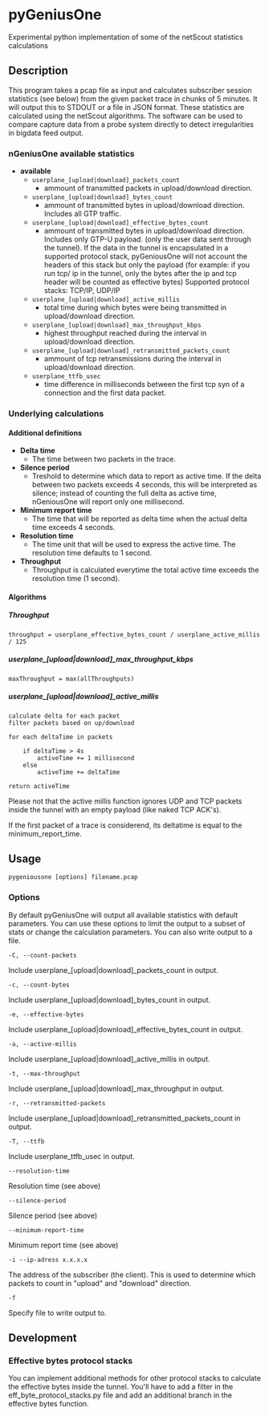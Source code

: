 # pyGeniusOne
Experimental python implementation of some of the netScout statistics calculations

## Description
This program takes a pcap file as input and calculates subscriber session statistics (see below) from the given packet trace in 
chunks of 5 minutes. It will output this to STDOUT or a file in JSON format.
These statistics are calculated using the netScout algorithms. The software can be used to compare capture data from 
a probe system directly to detect irregularities in bigdata feed output.

### nGeniusOne available statistics
- **available**
	- ```userplane_[upload|download]_packets_count```
	    - ammount of transmitted packets in upload/download direction.
	- ```userplane_[upload|download]_bytes_count```
	    - ammount of transmitted bytes in upload/download direction. Includes all GTP traffic.
	- ```userplane_[upload|download]_effective_bytes_count```
	    - ammount of transmitted bytes in upload/download direction. Includes only GTP-U payload.
	    (only the user data sent through the tunnel). If the data in the tunnel is encapsulated in a supported protocol
	    stack, pyGeniousOne will not account the headers of this stack but only the payload (for example: if you run tcp/
	    ip in the tunnel, only the bytes after the ip and tcp header will be counted as effective bytes)
	    Supported protocol stacks: TCP/IP, UDP/IP
	- ```userplane_[upload|download]_active_millis```
	    - total time during which bytes were being transmitted in upload/download direction.
    - ```userplane_[upload|download]_max_throughput_kbps```
        - highest throughput reached during the interval in upload/download direction.
    - ```userplane_[upload|download]_retransmitted_packets_count```
        - ammount of tcp retransmissions during the interval in upload/download direction.
    - ```userplane_ttfb_usec```
        - time difference in milliseconds between the first tcp syn of a connection and the first data packet.
        
    
### Underlying calculations
#### Additional definitions
- **Delta time**
    - The time between two packets in the trace.
- **Silence period**
    - Treshold to determine which data to report as active time. If the delta between two packets
    exceeds 4 seconds, this will be interpreted as silence; instead of counting the full delta as active time, nGeniousOne
    will report only one millisecond.
- **Minimum report time**
    - The time that will be reported as delta time when the actual delta time exceeds 4 seconds.
- **Resolution time**
    - The time unit that will be used to express the active time. The resolution time defaults to 1 second.
- **Throughput**
    - Throughput is calculated everytime the total active time exceeds the resolution time (1 second).

#### Algorithms

##### Throughput
```
throughput = userplane_effective_bytes_count / userplane_active_millis / 125
```

##### userplane_[upload|download]_max_throughput_kbps
```
maxThroughput = max(allThroughputs)
```

##### userplane_[upload|download]_active_millis
```
calculate delta for each packet
filter packets based on up/download

for each deltaTime in packets

    if deltaTime > 4s
        activeTime += 1 millisecond
    else
        activeTime += deltaTime

return activeTime
```
Please not that the active millis function ignores UDP and TCP packets inside the tunnel with an empty payload
(like naked TCP ACK's).

If the first packet of a trace is considerend, its deltatime is equal to the minimum_report_time.

## Usage
```
pygeniousone [options] filename.pcap
```
### Options

By default pyGeniusOne will output all available statistics with default parameters. You can use these options to limit the output to a subset of
stats or change the calculation parameters. You can also write output to a file.

```
-C, --count-packets
```
Include userplane_[upload|download]_packets_count in output.
```
-c, --count-bytes
```
Include userplane_[upload|download]_bytes_count in output.
```
-e, --effective-bytes
```
Include userplane_[upload|download]_effective_bytes_count in output.
```
-a, --active-millis
```
Include userplane_[upload|download]_active_millis in output.
```
-t, --max-throughput
```
Include userplane_[upload|download]_max_throughput in output.
```
-r, --retransmitted-packets
```
Include userplane_[upload|download]_retransmitted_packets_count in output.
```
-T, --ttfb
```
Include userplane_ttfb_usec in output.
```
--resolution-time
```
Resolution time (see above)
```
--silence-period
```
Silence period (see above)
```
--minimum-report-time
```
Minimum report time (see above)
```
-i --ip-adress x.x.x.x
```
The address of the subscriber (the client). This is used to determine which packets to count in "upload" and "download"
direction.
```
-f
```
Specify file to write output to.

## Development
### Effective bytes protocol stacks

You can implement additional methods for other protocol stacks to calculate the effective bytes inside the tunnel. 
You'll have to add a filter in the eff_byte_protocol_stacks.py file and add an additional branch in the effective bytes 
function.
